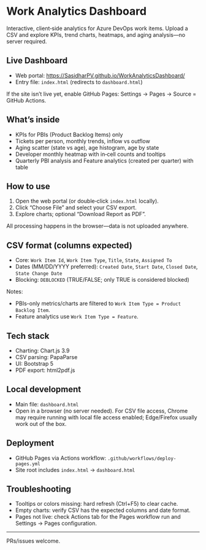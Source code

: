 # Work Analytics Dashboard

Interactive, client‑side analytics for Azure DevOps work items. Upload a CSV and explore KPIs, trend charts, heatmaps, and aging analysis—no server required.

## Live Dashboard

- Web portal: https://SasidharPV.github.io/WorkAnalyticsDashboard/
- Entry file: `index.html` (redirects to `dashboard.html`)

If the site isn’t live yet, enable GitHub Pages: Settings → Pages → Source = GitHub Actions.

## What’s inside

- KPIs for PBIs (Product Backlog Items) only
- Tickets per person, monthly trends, inflow vs outflow
- Aging scatter (state vs age), age histogram, age by state
- Developer monthly heatmap with in‑cell counts and tooltips
- Quarterly PBI analysis and Feature analytics (created per quarter) with table

## How to use

1) Open the web portal (or double‑click `index.html` locally).
2) Click “Choose File” and select your CSV export.
3) Explore charts; optional “Download Report as PDF”.

All processing happens in the browser—data is not uploaded anywhere.

## CSV format (columns expected)

- Core: `Work Item Id`, `Work Item Type`, `Title`, `State`, `Assigned To`
- Dates (MM/DD/YYYY preferred): `Created Date`, `Start Date`, `Closed Date`, `State Change Date`
- Blocking: `DEBLOCKED` (TRUE/FALSE; only TRUE is considered blocked)

Notes:
- PBIs-only metrics/charts are filtered to `Work Item Type = Product Backlog Item`.
- Feature analytics use `Work Item Type = Feature`.

## Tech stack

- Charting: Chart.js 3.9
- CSV parsing: PapaParse
- UI: Bootstrap 5
- PDF export: html2pdf.js

## Local development

- Main file: `dashboard.html`
- Open in a browser (no server needed). For CSV file access, Chrome may require running with local file access enabled; Edge/Firefox usually work out of the box.

## Deployment

- GitHub Pages via Actions workflow: `.github/workflows/deploy-pages.yml`
- Site root includes `index.html` → `dashboard.html`

## Troubleshooting

- Tooltips or colors missing: hard refresh (Ctrl+F5) to clear cache.
- Empty charts: verify CSV has the expected columns and date format.
- Pages not live: check Actions tab for the Pages workflow run and Settings → Pages configuration.

---

PRs/issues welcome.